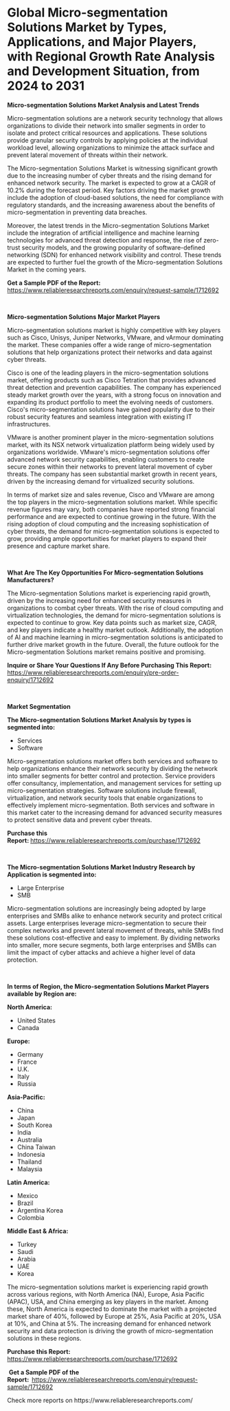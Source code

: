 <p><h1>Global Micro-segmentation Solutions Market by Types, Applications, and Major Players, with Regional Growth Rate Analysis and Development Situation, from 2024 to 2031</h1></p><p><strong>Micro-segmentation Solutions Market Analysis and Latest Trends</strong></p>
<p><p>Micro-segmentation solutions are a network security technology that allows organizations to divide their network into smaller segments in order to isolate and protect critical resources and applications. These solutions provide granular security controls by applying policies at the individual workload level, allowing organizations to minimize the attack surface and prevent lateral movement of threats within their network.</p><p>The Micro-segmentation Solutions Market is witnessing significant growth due to the increasing number of cyber threats and the rising demand for enhanced network security. The market is expected to grow at a CAGR of 10.2% during the forecast period. Key factors driving the market growth include the adoption of cloud-based solutions, the need for compliance with regulatory standards, and the increasing awareness about the benefits of micro-segmentation in preventing data breaches.</p><p>Moreover, the latest trends in the Micro-segmentation Solutions Market include the integration of artificial intelligence and machine learning technologies for advanced threat detection and response, the rise of zero-trust security models, and the growing popularity of software-defined networking (SDN) for enhanced network visibility and control. These trends are expected to further fuel the growth of the Micro-segmentation Solutions Market in the coming years.</p></p>
<p><strong>Get a Sample PDF of the Report:&nbsp;</strong> <a href="https://www.reliableresearchreports.com/enquiry/request-sample/1712692">https://www.reliableresearchreports.com/enquiry/request-sample/1712692</a></p>
<p>&nbsp;</p>
<p><strong>Micro-segmentation Solutions Major Market Players</strong></p>
<p><p>Micro-segmentation solutions market is highly competitive with key players such as Cisco, Unisys, Juniper Networks, VMware, and vArmour dominating the market. These companies offer a wide range of micro-segmentation solutions that help organizations protect their networks and data against cyber threats.</p><p>Cisco is one of the leading players in the micro-segmentation solutions market, offering products such as Cisco Tetration that provides advanced threat detection and prevention capabilities. The company has experienced steady market growth over the years, with a strong focus on innovation and expanding its product portfolio to meet the evolving needs of customers. Cisco's micro-segmentation solutions have gained popularity due to their robust security features and seamless integration with existing IT infrastructures.</p><p>VMware is another prominent player in the micro-segmentation solutions market, with its NSX network virtualization platform being widely used by organizations worldwide. VMware's micro-segmentation solutions offer advanced network security capabilities, enabling customers to create secure zones within their networks to prevent lateral movement of cyber threats. The company has seen substantial market growth in recent years, driven by the increasing demand for virtualized security solutions.</p><p>In terms of market size and sales revenue, Cisco and VMware are among the top players in the micro-segmentation solutions market. While specific revenue figures may vary, both companies have reported strong financial performance and are expected to continue growing in the future. With the rising adoption of cloud computing and the increasing sophistication of cyber threats, the demand for micro-segmentation solutions is expected to grow, providing ample opportunities for market players to expand their presence and capture market share.</p></p>
<p>&nbsp;</p>
<p><strong>What Are The Key Opportunities For Micro-segmentation Solutions Manufacturers?</strong></p>
<p><p>The Micro-segmentation Solutions market is experiencing rapid growth, driven by the increasing need for enhanced security measures in organizations to combat cyber threats. With the rise of cloud computing and virtualization technologies, the demand for micro-segmentation solutions is expected to continue to grow. Key data points such as market size, CAGR, and key players indicate a healthy market outlook. Additionally, the adoption of AI and machine learning in micro-segmentation solutions is anticipated to further drive market growth in the future. Overall, the future outlook for the Micro-segmentation Solutions market remains positive and promising.</p></p>
<p><strong>Inquire or Share Your Questions If Any Before Purchasing This Report:</strong> <a href="https://www.reliableresearchreports.com/enquiry/pre-order-enquiry/1712692">https://www.reliableresearchreports.com/enquiry/pre-order-enquiry/1712692</a></p>
<p>&nbsp;</p>
<p><strong>Market Segmentation</strong></p>
<p><strong>The Micro-segmentation Solutions Market Analysis by types is segmented into:</strong></p>
<p><ul><li>Services</li><li>Software</li></ul></p>
<p><p>Micro-segmentation solutions market offers both services and software to help organizations enhance their network security by dividing the network into smaller segments for better control and protection. Service providers offer consultancy, implementation, and management services for setting up micro-segmentation strategies. Software solutions include firewall, virtualization, and network security tools that enable organizations to effectively implement micro-segmentation. Both services and software in this market cater to the increasing demand for advanced security measures to protect sensitive data and prevent cyber threats.</p></p>
<p><strong>Purchase this Report:&nbsp;</strong><a href="https://www.reliableresearchreports.com/purchase/1712692">https://www.reliableresearchreports.com/purchase/1712692</a></p>
<p>&nbsp;</p>
<p><strong>The Micro-segmentation Solutions Market Industry Research by Application is segmented into:</strong></p>
<p><ul><li>Large Enterprise</li><li>SMB</li></ul></p>
<p><p>Micro-segmentation solutions are increasingly being adopted by large enterprises and SMBs alike to enhance network security and protect critical assets. Large enterprises leverage micro-segmentation to secure their complex networks and prevent lateral movement of threats, while SMBs find these solutions cost-effective and easy to implement. By dividing networks into smaller, more secure segments, both large enterprises and SMBs can limit the impact of cyber attacks and achieve a higher level of data protection.</p></p>
<p>&nbsp;</p>
<p><strong>In terms of Region, the Micro-segmentation Solutions Market Players available by Region are:</strong></p>
<p>
    <p> <strong> North America: </strong>
        <ul>
            <li>United States</li>
            <li>Canada</li>
        </ul>
        </p> 
    <p> <strong> Europe: </strong>
        <ul>
            <li>Germany</li>
            <li>France</li>
            <li>U.K.</li>
            <li>Italy</li>
            <li>Russia</li>
        </ul>
        </p> 
    <p> <strong> Asia-Pacific: </strong>
        <ul>
            <li>China</li>
            <li>Japan</li>
            <li>South Korea</li>
            <li>India</li>
            <li>Australia</li>
            <li>China Taiwan</li>
            <li>Indonesia</li>
            <li>Thailand</li>
            <li>Malaysia</li>
        </ul>
        </p> 
    <p> <strong> Latin America: </strong>
        <ul>
            <li>Mexico</li>
            <li>Brazil</li>
            <li>Argentina Korea</li>
            <li>Colombia</li>
        </ul>
        </p> 
    <p> <strong> Middle East & Africa: </strong>
        <ul>
            <li>Turkey</li>
            <li>Saudi</li>
            <li>Arabia</li>
            <li>UAE</li>
            <li>Korea</li>
        </ul>
    </p>
    </p>
<p><p>The micro-segmentation solutions market is experiencing rapid growth across various regions, with North America (NA), Europe, Asia Pacific (APAC), USA, and China emerging as key players in the market. Among these, North America is expected to dominate the market with a projected market share of 40%, followed by Europe at 25%, Asia Pacific at 20%, USA at 10%, and China at 5%. The increasing demand for enhanced network security and data protection is driving the growth of micro-segmentation solutions in these regions.</p></p>
<p><strong>Purchase this Report: </strong><a href="https://www.reliableresearchreports.com/purchase/1712692">https://www.reliableresearchreports.com/purchase/1712692</a></p>
<p>&nbsp;<strong>Get a Sample PDF of the Report:&nbsp;&nbsp;</strong><a href="https://www.reliableresearchreports.com/enquiry/request-sample/1712692">https://www.reliableresearchreports.com/enquiry/request-sample/1712692</a></p>
<p><strong></strong></p>
<p>Check more reports on https://www.reliableresearchreports.com/</p>